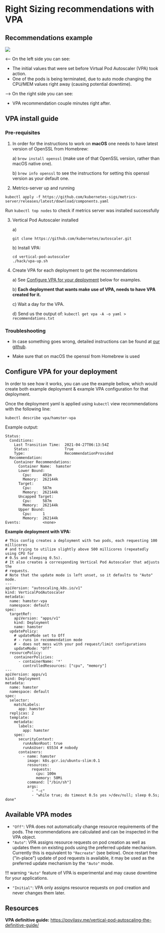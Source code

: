 # Right Sizing recommendations with VPA

## Recommendations example

![](../vpa/vpa.png)

<-- On the left side you can see:

- The initial values that were set before Virtual Pod Autoscaler (VPA) took action.
- One of the pods is being terminated, due to auto mode changing the CPU/MEM values right away (causing potential downtime).

--> On the right side you can see:

- VPA recommendation couple minutes right after.

## VPA install guide

### Pre-requisites

1. In order for the instructions to work on **macOS** one needs to have latest version of OpenSSL from Homebrew:

    a) `brew install openssl` (make use of that OpenSSL version, rather than macOS native one).

    b) `brew info openssl` to see the instructions for setting this openssl version as your default one.

2. Metrics-server up and running

```
kubectl apply -f https://github.com/kubernetes-sigs/metrics-server/releases/latest/download/components.yaml
```

Run `kubectl top nodes` to check if metrics server was installed successfully

3. Vertical Pod Autoscaler installed

    a)
    ```
    git clone https://github.com/kubernetes/autoscaler.git
    ```

    b) Install VPA:
    ```
    cd vertical-pod-autoscaler
    ./hack/vpa-up.sh
    ```

4. Create VPA for each deployment to get the recommendations

    a) See [Configure VPA for your deployment](../vpa/#configure-vpa-for-your-deployment) below for examples.

    b) **Each deployment that wants make use of VPA, needs to have VPA created for it.**

    c) Wait a day for the VPA.

    d) Send us the output of:
        ```
        kubectl get vpa -A -o yaml > recommendations.txt
        ```

### Troubleshooting

- In case something goes wrong, detailed instructions can be found at [our github](https://github.com/kubernetes/autoscaler/tree/master/vertical-pod-autoscaler#install-command).

- Make sure that on macOS the openssl from Homebrew is used

## Configure VPA for your deployment

In order to see how it works, you can use the example bellow, which would create both example deployment & example VPA configuration for that deployment.

Once the deployment yaml is applied using `kubectl` view recommendations with the following line:

```
kubectl describe vpa/hamster-vpa
```

Example output:

```
Status:
  Conditions:
    Last Transition Time:  2021-04-27T06:13:54Z
    Status:                True
    Type:                  RecommendationProvided
  Recommendation:
    Container Recommendations:
      Container Name:  hamster
      Lower Bound:
        Cpu:     491m
        Memory:  262144k
      Target:
        Cpu:     587m
        Memory:  262144k
      Uncapped Target:
        Cpu:     587m
        Memory:  262144k
      Upper Bound:
        Cpu:     1
        Memory:  262144k
Events:          <none>
```

**Example deployment with VPA:**

```
# This config creates a deployment with two pods, each requesting 100 millicores
# and trying to utilize slightly above 500 millicores (repeatedly using CPU for
# 0.5s and sleeping 0.5s).
# It also creates a corresponding Vertical Pod Autoscaler that adjusts the
# requests.
# Note that the update mode is left unset, so it defaults to "Auto" mode.
---
apiVersion: "autoscaling.k8s.io/v1"
kind: VerticalPodAutoscaler
metadata:
  name: hamster-vpa
  namespace: default
spec:
  targetRef:
    apiVersion: "apps/v1"
    kind: Deployment
    name: hamster
  updatePolicy:
    # updateMode set to Off
    # - runs in recommendation mode
    # - does not mess with your pod request/limit configurations
    updateMode: "Off"
  resourcePolicy:
    containerPolicies:
      - containerName: '*'
        controlledResources: ["cpu", "memory"]
---
apiVersion: apps/v1
kind: Deployment
metadata:
  name: hamster
  namespace: default
spec:
  selector:
    matchLabels:
      app: hamster
  replicas: 2
  template:
    metadata:
      labels:
        app: hamster
    spec:
      securityContext:
        runAsNonRoot: true
        runAsUser: 65534 # nobody
      containers:
        - name: hamster
          image: k8s.gcr.io/ubuntu-slim:0.1
          resources:
            requests:
              cpu: 100m
              memory: 50Mi
          command: ["/bin/sh"]
          args:
            - "-c"
            - "while true; do timeout 0.5s yes >/dev/null; sleep 0.5s; done"
```

## Available VPA modes

- ``"Off"``: VPA does not automatically change resource requirements of the pods. The recommendations are calculated and can be inspected in the VPA object.
- ``"Auto"``: VPA assigns resource requests on pod creation as well as updates them on existing pods using the preferred update mechanism. Currently this is equivalent to ``"Recreate"`` (see below). Once restart free ("in-place") update of pod requests is available, it may be used as the preferred update mechanism by the ``"Auto"`` mode.

!!! warning
    ``"Auto"`` feature of VPA is experimental and may cause downtime for your applications.

- ``"Initial"``: VPA only assigns resource requests on pod creation and never changes them later.

## Resources

**VPA definitive guide:** https://povilasv.me/vertical-pod-autoscaling-the-definitive-guide/
